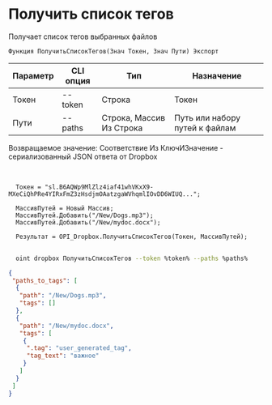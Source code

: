 ﻿---
sidebar_position: 1
---

# Получить список тегов
 Получает список тегов выбранных файлов



`Функция ПолучитьСписокТегов(Знач Токен, Знач Пути) Экспорт`

  | Параметр | CLI опция | Тип | Назначение |
  |-|-|-|-|
  | Токен | --token | Строка | Токен |
  | Пути | --paths | Строка, Массив Из Строка | Путь или набору путей к файлам |

  
  Возвращаемое значение:   Соответствие Из КлючИЗначение - сериализованный JSON ответа от Dropbox

<br/>




```bsl title="Пример кода"
  Токен = "sl.B6AQWp9MlZlz4iaf41whVKxX9-MXeCiQhPRe4YIRxFmZ3zHsdjmOAatzgaWVhqmlIOvDD6WIUQ...";
  
  МассивПутей = Новый Массив;
  МассивПутей.Добавить("/New/Dogs.mp3");
  МассивПутей.Добавить("/New/mydoc.docx");
  
  Результат = OPI_Dropbox.ПолучитьСписокТегов(Токен, МассивПутей);
```
        


```sh title="Пример команды CLI"
    
  oint dropbox ПолучитьСписокТегов --token %token% --paths %paths%

```

```json title="Результат"
{
 "paths_to_tags": [
  {
   "path": "/New/Dogs.mp3",
   "tags": []
  },
  {
   "path": "/New/mydoc.docx",
   "tags": [
    {
     ".tag": "user_generated_tag",
     "tag_text": "важное"
    }
   ]
  }
 ]
}
```

